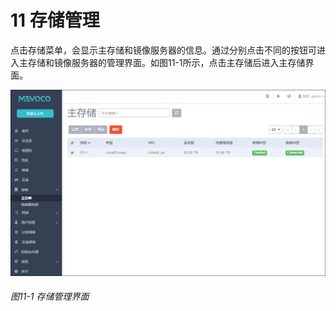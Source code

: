 # 11 存储管理

点击存储菜单，会显示主存储和镜像服务器的信息。通过分别点击不同的按钮可进入主存储和镜像服务器的管理界面。如图11-1所示，点击主存储后进入主存储界面。

![png](../images/11-1.png "图11-1 存储管理界面")
###### 图11-1 存储管理界面
